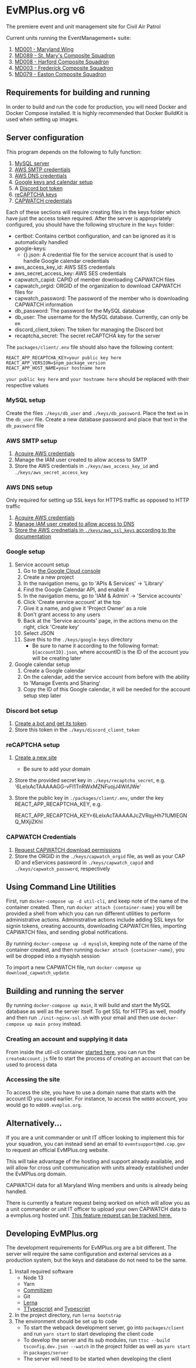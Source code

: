 # EvMPlus.org v6

The premiere event and unit management site for Civil Air Patrol

Current units running the EventManagement+ suite:

1. [MD001 - Maryland Wing](https://mdwg.evmplus.org/)
2. [MD089 - St. Mary's Composite Squadron](https://stmarys.evmplus.org/)
3. [MD008 - Harford Composite Squadron](https://harford.evmplus.org/)
4. [MD003 - Frederick Composite Squadron](https://frederick.evmplus.org/)
5. [MD079 - Easton Composite Squadron](https://easton.evmplus.org)

## Requirements for building and running

In order to build and run the code for production, you will need Docker and Docker Compose installed. It is highly recommended that Docker BuildKit is used when setting up images.

## Server configuration

This program depends on the following to fully function:

1. [MySQL server](#mysql-setup)
2. [AWS SMTP credentials](#aws-smtp-setup)
3. [AWS DNS credentials](#aws-dns-setup)
4. [Google keys and calendar setup](#google-setup)
5. A [Discord bot token](#discord-bot-setup)
6. [reCAPTCHA keys](#recaptcha-setup)
7. [CAPWATCH credentials](#capwatch-setup)

Each of these sections will require creating files in the keys folder which have just the access token required. After the server is appropriately configured, you should have the following structure in the `keys` folder:

- certbot: Contains certbot configuration, and can be ignored as it is automatically handled
- google-keys:
    - {}.json: A credential file for the service account that is used to handle Google calendar credentials
- aws_access_key_id: AWS SES credentials
- aws_secret_access_key: AWS SES credentials
- capwatch_capid: CAPID of member downloading CAPWATCH files
- capwatch_orgid: ORGID of the organization to download CAPWATCH files for
- capwatch_password: The password of the member who is downloading CAPWATCH information
- db_password: The password for the MySQL database
- db_user: The username for the MySQL database. Currently, can only be `em`
- discord_client_token: The token for managing the Discord bot
- recaptcha_secret: The secret reCAPTCHA key for the server

The `packages/client/.env` file should also have the following content:

    REACT_APP_RECAPTCHA_KEY=your public key here
    REACT_APP_VERSION=$npm_package_version
    REACT_APP_HOST_NAME=your hostname here

`your public key here` and `your hostname here` should be replaced with their respective values

### MySQL setup

Create the files `./keys/db_user` and `./keys/db_password`.  Place the text `em` in the `db_user` file.  Create a new 
database password and place that text in the `db_password` file

### AWS SMTP setup

1. [Acquire AWS credentials](https://docs.aws.amazon.com/sdk-for-javascript/v2/developer-guide/getting-your-credentials.html)
2. Manage the IAM user created to allow access to SMTP
3. Store the AWS credentials in `./keys/aws_access_key_id` and `./keys/aws_secret_access_key`

### AWS DNS setup

Only required for setting up SSL keys for HTTPS traffic as opposed to HTTP traffic

1. [Acquire AWS credentials](https://docs.aws.amazon.com/sdk-for-javascript/v2/developer-guide/getting-your-credentials.html)
2. [Manage IAM user created to allow access to DNS](https://certbot-dns-route53.readthedocs.io/en/stable/#credentials)
3. [Store the AWS crednetials in `./keys/aws_ssl_keys` according to the documentation](https://certbot-dns-route53.readthedocs.io/en/stable/#config-ini)

### Google setup

1. Service account setup
    1. Go to [the Google Cloud console](https://console.cloud.google.com/)
    2. Create a new project
    3. In the navigation menu, go to 'APIs & Services' -> 'Library'
    4. Find the Google Calendar API, and enable it
    5. In the navigation menu, go to 'IAM & Admin' -> 'Service accounts'
    6. Click 'Create service account' at the top
    7. Give it a name, and give it 'Project Owner' as a role
    8. Don't grant access to any users
    9. Back at the 'Service accounts' page, in the actions menu on the right, click 'Create key'
    10. Select JSON
    11. Save this to the `./keys/google-keys` directory
        - Be sure to name it according to the following format: `${accountID}.json`, where accountID is the ID of the account you will be creating later
2. Google calendar setup
    1. Create a Google calendar
    2. On the calendar, add the service account from before with the ability to 'Manage Events and Sharing'
    3. Copy the ID of this Google calendar, it will be needed for the account setup step later

### Discord bot setup

1. [Create a bot and get its token](https://discordpy.readthedocs.io/en/latest/discord.html).
2. Store this token in the `./keys/discord_client_token`

### reCAPTCHA setup

1. [Create a new site](https://www.google.com/recaptcha/admin/create)
    - Be sure to add your domain
2. Store the provided secret key in `./keys/recaptcha_secret`, e.g. '6LeIxAcTAAAAAGG-vFI1TnRWxMZNFuojJ4WifJWe'
3. Store the public key in `./packages/client/.env`, under the key REACT_APP_RECAPTCHA_KEY, e.g.

    REACT_APP_RECAPTCHA_KEY=6LeIxAcTAAAAAJcZVRqyHh71UMIEGNQ_MXjiZKhI

### CAPWATCH Credentials

1. [Request CAPWATCH download permissions](https://capnhq.gov/cap.capwatch.web/Modules/CapwatchRequest.aspx)
2. Store the ORGID in the `./keys/capwatch_orgid` file, as well as your CAP ID and eServices password in `./keys/capwatch_capid` and `./keys/capwatch_password`, respectively

## Using Command Line Utilities

First, run `docker-compose up -d util-cli`, and keep note of the name of the container created. Then, run `docker attach {container-name}` you will be provided a shell from which you can run different utilities to perform administrative actions. Administrative actions include adding SSL keys for signin tokens, creating accounts, downloading CAPWATCH files, importing CAPWATCH files, and sending global notifications.

By running `docker-compose up -d mysqlsh`, keeping note of the name of the container created, and then running `docker attach {container-name}`, you will be dropped into a mysqlsh session

To import a new CAPWATCH file, run `docker-compose up download_capwatch_update`

## Building and running the server

By running `docker-compose up main`, it will build and start the MySQL database as well as the server itself. To get SSL for HTTPS as well, modify and then run `./init-nginx-ssl.sh` with your email and then use `docker-compose up main proxy` instead.

### Creating an account and supplying it data

From inside the util-cli container [started here](#using-command-line-utilities), you can run the `createAccount.js` file to start the process of creating an account that can be used to process data

### Accessing the site

To access the site, you have to use a domain name that starts with the account ID you used earlier. For instance, to access the `md089` account, you would go to `md089.evmplus.org`.

## Alternatively...

If you are a unit commander or unit IT officer looking to implement this for your squadron, you can instead send an email to `eventsupport@md.cap.gov` to request an official EvMPlus.org website.

This will take advantage of the hosting and support already available, and will allow for cross unit communication with units already established under the EvMPlus.org domain.

CAPWATCH data for all Maryland Wing members and units is already being handled.

There is currently a feature request being worked on which will allow you as a unit commander or unit IT officer to upload your own CAPWATCH data to a evmplus.org hosted unit. [This feature request can be tracked here.](https://github.com/cap-md089/evmplus-v6/issues/48)

## Developing EvMPlus.org

The development requirements for EvMPlus.org are a bit different. The server will require the same configuration and external services as a production system, but the keys and database do not need to be the same.

1. Install required software
    - Node 13
    - Yarn
    - [Commitizen](https://github.com/commitizen/cz-cli)
    - Git
    - [Lerna](https://www.npmjs.com/package/lerna)
    - [TTypescript](https://www.npmjs.com/package/ttypescript) and [Typescript](https://www.npmjs.com/package/typescript)
2. In the project directory, run `lerna bootstrap`
3. The environment should be set up to code
    - To start the webpack development server, go into `packages/client` and run `yarn start` to start developing the client code
    - To develop the server and its sub modules, run `ttsc --build tsconfig.dev.json --watch` in the project folder as well as `yarn start` in `packages/server`
    - The server will need to be started when developing the client